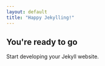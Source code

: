 ```yaml
---
layout: default
title: "Happy Jekylling!"
---
```


## You're ready to go

Start developing your Jekyll website.
